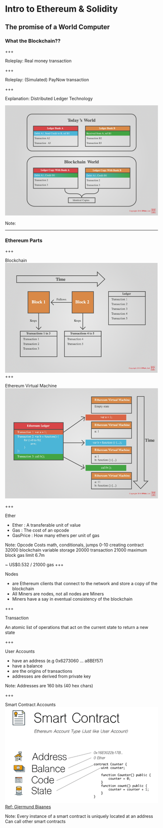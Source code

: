 # Intro to Ethereum & Solidity 

The promise of a World Computer
---

### What the Blockchain??

+++

Roleplay: Real money transaction

+++

Roleplay: (Simulated) PayNow transaction

+++

Explanation: Distributed Ledger Technology

![Blockchain World](./images/blockchain_world.png)

Note:

---

### Ethereum Parts

+++

Blockchain
![Blockchain Data Structure](./images/blockchain_datastructure.png)
+++

Ethereum Virtual Machine
![EVM](./images/evm.png)

+++

Ether
- Ether     : A transferable unit of value
- Gas       : The cost of an opcode 
- GasPrice  : How many ethers per unit of gas

Note:
Opcode Costs
math, conditionals, jumps 0-10
creating contract 32000
blockchain variable storage 20000
transaction 21000
maximum block gas limit 6.7m

~ US$0.532 / 21000 gas 
+++

Nodes
- are Ethereum clients that connect to the network and store a copy of the blockchain
- All Miners are nodes, not all nodes are Miners
- Miners have a say in eventual consistency of the blockchain

+++

Transaction

An atomic list of operations that act on the current state to return a new state

+++

User Accounts
- have an address (e.g 0x6273060 ... a8BEf57)
- have a balance
- are the origins of transactions
- addresses are derived from private key

Note:
Addresses are 160 bits (40 hex chars)

+++

Smart Contract Accounts
![Smart Contract Accounts](./images/smartcontract_accounts.png)
[Ref: Gjermund Bjaanes](http://www.gjermundbjaanes.com/understanding-ethereum-smart-contracts/)

Note:
Every instance of a smart contract is uniquely located at an address
Can call other smart contracts


